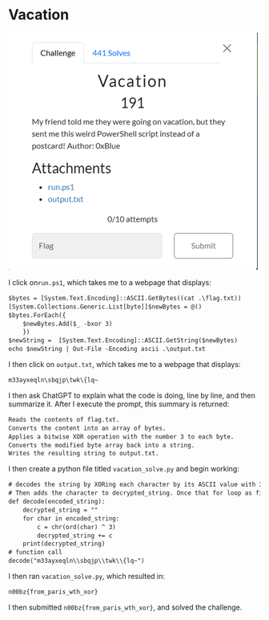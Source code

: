 # Vacation

![](../images/vacation-part-1.png)

I click on`run.ps1`, which takes me to a webpage that displays:

```txt
$bytes = [System.Text.Encoding]::ASCII.GetBytes((cat .\flag.txt))
[System.Collections.Generic.List[byte]]$newBytes = @()
$bytes.ForEach({
    $newBytes.Add($_ -bxor 3)
    })
$newString =  [System.Text.Encoding]::ASCII.GetString($newBytes)
echo $newString | Out-File -Encoding ascii .\output.txt
```
I then click on `output.txt`, which takes me to a webpage that displays:

```txt
m33ayxeqln\sbqjp\twk\{lq~
```

I then ask ChatGPT to explain what the code is doing, line by line, and then summarize it. After I execute the prompt, this summary is returned:
```txt
Reads the contents of flag.txt.
Converts the content into an array of bytes.
Applies a bitwise XOR operation with the number 3 to each byte.
Converts the modified byte array back into a string.
Writes the resulting string to output.txt.
```

I then create a python file titled `vacation_solve.py` and begin working:


```txt
# decodes the string by XORing each character by its ASCII value with 3 and then converts the resulting value back to a character
# Then adds the character to decrypted_string. Once that for loop as finished, prints decrypted_string
def decode(encoded_string):
	decrypted_string = ""
	for char in encoded_string:
		c = chr(ord(char) ^ 3)
		decrypted_string += c
	print(decrypted_string)
# function call
decode("m33ayxeqln\\sbqjp\\twk\\{lq~")
```

I then ran `vacation_solve.py`, which resulted in:

```txt
n00bz{from_paris_wth_xor}
```

I then submitted `n00bz{from_paris_wth_xor}`, and solved the challenge.

